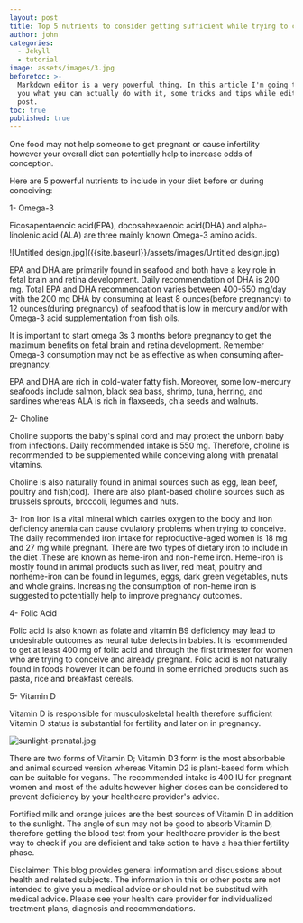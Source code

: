 ```yaml
---
layout: post
title: Top 5 nutrients to consider getting sufficient while trying to conceive
author: john
categories:
  - Jekyll
  - tutorial
image: assets/images/3.jpg
beforetoc: >-
  Markdown editor is a very powerful thing. In this article I'm going to show
  you what you can actually do with it, some tricks and tips while editing your
  post.
toc: true
published: true
---
```



One food may not help someone to get pregnant or cause infertility however your overall diet can potentially help to increase odds of conception. 

Here are 5 powerful nutrients to include in your diet before or during conceiving: 

1- Omega-3

Eicosapentaenoic acid(EPA),  docosahexaenoic acid(DHA) and alpha-linolenic acid (ALA) are three mainly known Omega-3 amino acids. 

![Untitled design.jpg]({{site.baseurl}}/assets/images/Untitled design.jpg)

EPA and DHA are primarily found in seafood and both have a key role in fetal brain and retina development. Daily recommendation of DHA is 200 mg. Total EPA and DHA recommendation varies between 400-550 mg/day with the 200 mg DHA by consuming at least 8 ounces(before pregnancy) to 12 ounces(during pregnancy) of seafood that is low in mercury and/or with Omega-3 acid supplementation from fish oils.

It is important to start omega 3s 3 months before pregnancy to get the maximum benefits on fetal brain and retina development. Remember Omega-3 consumption may not be as  effective as when consuming after-pregnancy.

EPA and DHA are rich in  cold-water fatty fish. Moreover, some low-mercury seafoods include salmon, black sea bass, shrimp, tuna, herring, and sardines whereas ALA is rich in flaxseeds, chia seeds and walnuts. 

2- Choline 

Choline supports the baby's spinal cord and may protect the unborn baby from infections. Daily recommended intake is 550 mg. Therefore, choline is recommended to be supplemented while conceiving along with prenatal vitamins. 

Choline is also naturally found in animal sources such as egg, lean beef, poultry and fish(cod). There are also plant-based choline sources such as brussels sprouts, broccoli, legumes and nuts. 

3- Iron 
Iron is a vital mineral which carries oxygen to the body and iron deficiency anemia can cause ovulatory problems when trying to conceive. 
The daily recommended iron intake for reproductive-aged women is 18 mg and 27 mg while pregnant. 
There are two types of dietary iron to include in the diet .These are known as heme-iron and non-heme iron. Heme-iron is mostly found in animal products such as liver, red meat, poultry and nonheme-iron can be found in legumes, eggs, dark green vegetables, nuts and whole grains. Increasing the consumption of non-heme iron is suggested to potentially help to improve pregnancy outcomes. 

4- Folic Acid

Folic acid is also known as folate and vitamin B9 deficiency may lead to undesirable outcomes as neural tube defects in babies. It is recommended to get at least 400 mg of folic acid and through the first trimester for women who are trying to conceive and already pregnant. 
Folic acid is not naturally found in foods however it can be found in some enriched products such as pasta, rice and breakfast cereals. 

5- Vitamin D

Vitamin D is responsible for musculoskeletal health therefore sufficient Vitamin D status is substantial for fertility and later on in pregnancy. 

![sunlight-prenatal.jpg]({{site.baseurl}}/assets/images/sunlight-prenatal.jpg)

There are two forms of Vitamin D; Vitamin D3 form is the most absorbable and animal sourced version whereas Vitamin D2 is plant-based form which can be suitable for vegans. The recommended intake is 400 IU for pregnant women and most of the adults however higher doses can be considered to prevent deficiency by your healthcare provider's advice. 

Fortified milk and orange juices are the best sources of Vitamin D in addition to the sunlight. The angle of sun may not be good to absorb Vitamin D, therefore getting the blood test from your healthcare provider is the best way to check if you are deficient and take action to have a healthier fertility phase. 

Disclaimer: 
This blog provides general information and discussions about health and related subjects. The information in this or other posts are not intended to give you a medical advice or should not be substitud with medical advice. Please see your health care provider for individualized treatment plans, diagnosis and recommendations.

